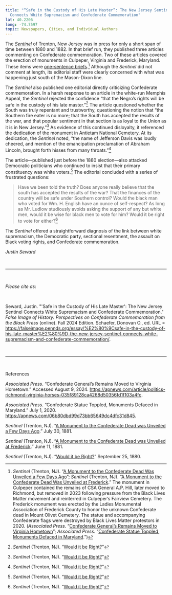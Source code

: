 ```yaml
---
title: "“Safe in the Custody of His Late Master”: The New Jersey Sentinel
  Connects White Supremacism and Confederate Commemoration"
lat: 40.2206
long: -74.7597
topic: Newspapers, Cities, and Individual Authors
---
```

The *[Sentinel](https://infoweb-newsbank-com.proxy.library.upenn.edu/apps/readex/publication-browse?p=EANAAA&t=pubname%3A12B71455EDA827F8%21Sentinel&year=1882)* of Trenton, New Jersey was in press for only a short span of time between 1880 and 1882. In that brief run, they published three articles commenting on Confederate commemoration. Two of these articles covered the erection of monuments in Culpeper, Virginia and Frederick, Maryland. These items were [one-sentence briefs](https://falseimage.pennds.org/essay/numbers-and-news-briefs-in-kansas%E2%80%99-black-press/).[^1] Although the *Sentinel* did not comment at length, its editorial staff were clearly concerned with what was happening just south of the Mason-Dixon line. 

The *Sentinel* also published one editorial directly criticizing Confederate commemoration. In a harsh response to an article in the white-run Memphis Appeal, the *Sentinel* rejected the confidence “that the Negro’s rights will be safe in the custody of his late master.”[^2] The article questioned whether the South was truly repentant and trustworthy, questioning the notion that “the Southern fire eater is no more; that the South has accepted the results of the war, and that popular sentiment in that section is as loyal to the Union as it is in New Jersey.”[^3] As evidence of this continued disloyalty, it referenced the dedication of the monument in Antietam National Cemetery. At its dedication, the *Sentinel* noted, “the name of Jefferson Davis was loudly cheered, and mention of the emancipation proclamation of Abraham Lincoln, brought forth hisses from many throats.”[^4]

The article—published just before the 1880 election—also attacked Democratic politicians who continued to insist that their primary constituency was white voters.[^4] The editorial concluded with a series of frustrated questions: 

> Have we been told the truth? Does anyone really believe that the south has accepted the results of the war? That the finances of the country will be safe under Southern control? Would the black man who voted for Wm. H. English have an ounce of self-respect? As long as Mr. Ludlow studiously avoids asking the support of any but white men, would it be wise for black men to vote for him? Would it be right to vote for either?[^6]

The *Sentinel* offered a straightforward diagnosis of the link between white supremacism, the Democratic party, sectional resentment, the assault on Black voting rights, and Confederate commemoration.

*Justin Seward*

<br>

<hr>

<br>

*Please cite as*: 

<br>

Seward, Justin. "'Safe in the Custody of His Late Master': The New Jersey Sentinel Connects White Supremacism and Confederate Commemoration." *False Image of History: Perspectives on Confederate Commemoration from the Black Press* (online). Fall 2024 Edition. Schaefer, Donovan O., ed. URL = https://falseimage.pennds.org/essay/%E2%80%9Csafe-in-the-custody-of-his-late-master%E2%80%9D-the-new-jersey-sentinel-connects-white-supremacism-and-confederate-commemoration/.

<br>

<hr>

<br>

References

*Associated Press*. “Confederate General’s Remains Moved to Virginia Hometown.” Accessed August 9, 2024. https://apnews.com/article/politics-richmond-virginia-horses-035f89128ca4268d50356fd1f103a4fc.

*Associated Press*. “Confederate Statue Toppled, Monuments Defaced in Maryland.” July 1, 2020. https://apnews.com/06b80dbd99d73bb65649dc4dfc31d845.

*Sentinel* (Trenton, NJ). “[A Monument to the Confederate Dead was Unveiled a Few Days Ago](https://infoweb-newsbank-com.proxy.library.upenn.edu/apps/readex/publication-browse?p=EANAAA&t=pubname%3A12B71455EDA827F8%21Sentinel&year=1882).” July 30, 1881.

*Sentinel* (Trenton, NJ). “[A Monument to the Confederate Dead was Unveiled at Frederick](https://infoweb-newsbank-com.proxy.library.upenn.edu/apps/readex/publication-browse?p=EANAAA&t=pubname%3A12B71455EDA827F8%21Sentinel&year=1882).” June 11, 1881.

*Sentinel* (Trenton, NJ). “[Would it be Right?](https://infoweb-newsbank-com.proxy.library.upenn.edu/apps/readex/publication-browse?p=EANAAA&t=pubname%3A12B71455EDA827F8%21Sentinel&year=1882)” September 25, 1880.

[^1]: *Sentinel* (Trenton, NJ). “[A Monument to the Confederate Dead Was Unveiled a Few Days Ago](https://infoweb-newsbank-com.proxy.library.upenn.edu/apps/readex/publication-browse?p=EANAAA&t=pubname%3A12B71455EDA827F8%21Sentinel&year=1882)”; *Sentinel* (Trenton, NJ). “[A Monument to the Confederate Dead Was Unveiled at Frederick](https://infoweb-newsbank-com.proxy.library.upenn.edu/apps/readex/publication-browse?p=EANAAA&t=pubname%3A12B71455EDA827F8%21Sentinel&year=1882).” The monument in Culpeper contained the remains of CSA General A.P. Hill, later moved to Richmond, but removed in 2023 following pressure from the Black Lives Matter movement and reinterred in Culpeper’s Fairview Cemetery. The Frederick monument was erected by the Ladies Monumental Association of Frederick County to honor the unknown Confederate dead in Mount Olivet Cemetery. The statue and accompanying Confederate flags were destroyed by Black Lives Matter protestors in 2020. (*Associated Press*. “[Confederate General’s Remains Moved to Virginia Hometown](https://apnews.com/article/politics-richmond-virginia-horses-035f89128ca4268d50356fd1f103a4fc)”; *Associated Press*. “[Confederate Statue Toppled, Monuments Defaced in Maryland](https://apnews.com/06b80dbd99d73bb65649dc4dfc31d845).”)

[^2]: *Sentinel* (Trenton, NJ). “[Would it be Right?](https://infoweb-newsbank-com.proxy.library.upenn.edu/apps/readex/publication-browse?p=EANAAA&t=pubname%3A12B71455EDA827F8%21Sentinel&year=1882)”

[^3]: *Sentinel* (Trenton, NJ). “[Would it be Right?](https://infoweb-newsbank-com.proxy.library.upenn.edu/apps/readex/publication-browse?p=EANAAA&t=pubname%3A12B71455EDA827F8%21Sentinel&year=1882)”

[^4]: *Sentinel* (Trenton, NJ). “[Would it be Right?](https://infoweb-newsbank-com.proxy.library.upenn.edu/apps/readex/publication-browse?p=EANAAA&t=pubname%3A12B71455EDA827F8%21Sentinel&year=1882)”

[^5]: *Sentinel* (Trenton, NJ). “[Would it be Right?](https://infoweb-newsbank-com.proxy.library.upenn.edu/apps/readex/publication-browse?p=EANAAA&t=pubname%3A12B71455EDA827F8%21Sentinel&year=1882)”

[^6]: *Sentinel* (Trenton, NJ). “[Would it be Right?](https://infoweb-newsbank-com.proxy.library.upenn.edu/apps/readex/publication-browse?p=EANAAA&t=pubname%3A12B71455EDA827F8%21Sentinel&year=1882)”
